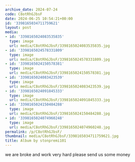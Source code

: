 ```yaml
---
archive_date: 2024-07-24
code: C8otRhGJbsF
date: 2024-06-25 10:54:21+00:00
id: '3398165034711759621'
layout: post
media:
- id: '3398165024083535835'
  type: image
  url: media/C8otRhGJbsF/3398165024083535835.jpg
- id: '3398165024578331809'
  type: image
  url: media/C8otRhGJbsF/3398165024578331809.jpg
- id: '3398165024150578381'
  type: image
  url: media/C8otRhGJbsF/3398165024150578381.jpg
- id: '3398165024083423539'
  type: image
  url: media/C8otRhGJbsF/3398165024083423539.jpg
- id: '3398165024091845333'
  type: image
  url: media/C8otRhGJbsF/3398165024091845333.jpg
- id: '3398165024150484288'
  type: image
  url: media/C8otRhGJbsF/3398165024150484288.jpg
- id: '3398165024074960248'
  type: image
  url: media/C8otRhGJbsF/3398165024074960248.jpg
permalink: /p/C8otRhGJbsF/
thumbnail: media/C8otRhGJbsF/3398165034711759621.jpg
title: Album by stonpremi101
---
```


we are broke and work very hard please send us some money